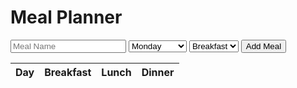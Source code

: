 <html>
  <head>
    <title>Meal Planner</title>
    <meta charset="UTF-8" />
  </head>
  <body>
    <h1 id="meal-planner">Meal Planner</h1>
    <div>
      <input placeholder ="Meal Name" type="text" id="meal-name" />
      <select id="day">
        <option value="Monday">Monday</option>
        <option value="Tuesday">Tuesday</option>
        <option value="Wednesday">Wednesday</option>
        <option value="Thursday">Thursday</option>
        <option value="Friday">Friday</option>
        <option value="Saturday">Saturday</option>
        <option value="Sunday">Sunday</option>
      </select>
      <select id="meal-type">
        <option value="Breakfast">Breakfast</option>
        <option value="Lunch">Lunch</option>
        <option value="Dinner">Dinner</option>
      </select>
      <button id="add-meal">Add Meal</button>
    </div>
    <table id="meal-table">
      <thead>
        <tr>
          <th>Day</th>
          <th>Breakfast</th>
          <th>Lunch</th>
          <th>Dinner</th>
        </tr>
      </thead>
      <tbody>
      </tbody>
    </table>
    <script>
      const mealTable = document.querySelector("#meal-table tbody");
      const addMealBtn = document.querySelector("#add-meal");
      const mealNameInput = document.querySelector("#meal-name");
      const dayInput = document.querySelector("#day");
      const mealTypeInput = document.querySelector("#meal-type");
      addMealBtn.addEventListener("click", () => {
        const name = mealNameInput.value;
        const day = dayInput.value;
        const mealType = mealTypeInput.value;
        const meal = { name, day, mealType };
        fetch("https://csatri1.tk/api/planner/create/" + name + "/" + day + "/" + mealType, { method: "POST" })
          .then((res) => res.json())
          .then((data) => {
            addMealToTable(data);
            mealNameInput.value = "";
            dayInput.value = "";
            mealTypeInput.value = "";
          })
          .catch((err) => console.log(err));
          setTimeout(() => {
        window.location.reload();
      }, 1000);
      });
      function getMeals() {
        fetch("https://csatri1.tk/api/planner/")
          .then((res) => res.json())
          .then((data) => {
            mealTable.innerHTML = "";
            const days = {};
            data.forEach(meal => {
              if (!days[meal.day]) {
                days[meal.day] = {};
              }
              days[meal.day][meal.meal] = meal.name;
            });
            Object.keys(days).forEach(day => {
              const row = document.createElement("tr");
              const dayCell = document.createElement("th");
              dayCell.textContent = day;
              row.appendChild(dayCell);
              ["Breakfast", "Lunch", "Dinner"].forEach(mealType => {
                const mealName = days[day][mealType];
                const mealCell = document.createElement("td");
                mealCell.textContent = mealName ? mealName : "";
                row.appendChild(mealCell);
              });
              mealTable.appendChild(row);
            });
          })
          .catch((err) => console.log(err));
      }
      function addMealToTable(meal) {
        const row = document.createElement("tr");
        const nameCell = document.createElement("td")
        nameCell.textContent = meal.name;
        const dayCell = document.createElement("td");
        dayCell.textContent = meal.day;
        const mealTypeCell = document.createElement("td");
        mealTypeCell.textContent = meal.mealType;
        const deleteCell = document.createElement("td");
        const deleteBtn = document.createElement("button");
        deleteBtn.textContent = "Delete";
        deleteBtn.addEventListener("click", () => {
        deleteMeal(meal.id);
        mealTable.removeChild(row);
        });
        deleteCell.appendChild(deleteBtn);
        row.appendChild(nameCell);
        row.appendChild(dayCell);
        row.appendChild(mealTypeCell);
        row.appendChild(deleteCell);
        mealTable.appendChild(row);
      }
        function deleteMeal(id) {
    fetch("https://csatri1.tk/api/planner/delete/" + id, { method: "DELETE" })
      .catch((err) => console.log(err));
  }
  getMeals();
</script>
